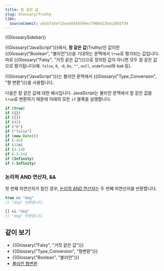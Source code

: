 ```yaml
---
title: 참 같은 값
slug: Glossary/Truthy
l10n:
  sourceCommit: ada5fa5ef15eadd44b549ecf906423b4a2092f34
---
```


{{GlossarySidebar}}

{{Glossary("JavaScript")}}에서, **참 같은 값**(Truthy)인 값이란 {{Glossary("Boolean", "불리언")}}을 기대하는 문맥에서 `true`로 평가되는 값입니다. 따로 {{Glossary("Falsy", "거짓 같은 값")}}으로 정의된 값이 아니면 모두 참 같은 값으로 평가됩니다(예: `false`, `0`, `-0`, `0n`, `""`, `null`, `undefined`와 `NaN` 등).

{{Glossary("JavaScript")}}는 불리언 문맥에서 {{Glossary("Type_Conversion", "형 변환")}}을 사용합니다.

다음은 참 같은 값에 대한 예시입니다. JavaScript는 불리언 문맥에서 참 같은 값을 `true`로 변환하기 때문에 아래의 모든 `if` 블록을 실행합니다.

```js
if (true)
if ({})
if ([])
if (42)
if ("0")
if ("false")
if (new Date())
if (-42)
if (12n)
if (3.14)
if (-3.14)
if (Infinity)
if (-Infinity)
```

### 논리적 AND 연산자, &&

첫 번째 피연산자가 참인 경우, [논리적 AND 연산자](/en-US/docs/Web/JavaScript/Reference/Operators/Logical_AND)는 두 번째 피연산자를 반환합니다.

```js
true && "dog"
// "dog" 반환합니다.

[] && "dog"
// "dog" 반환합니다.
```

## 같이 보기

- {{Glossary("Falsy", "거짓 같은 값")}}
- {{Glossary("Type_Conversion", "형변환")}}
- {{Glossary("Boolean", "불리언")}}
- [불리언 형변환](/ko/docs/Web/JavaScript/Reference/Global_Objects/Boolean#boolean_coercion)
